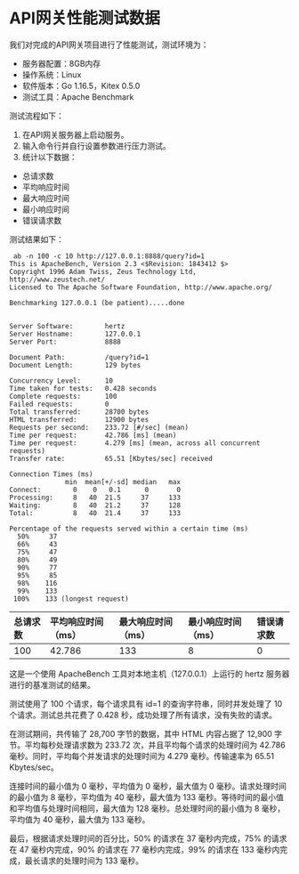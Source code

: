 # API网关性能测试数据

我们对完成的API网关项目进行了性能测试，测试环境为：

- 服务器配置：8GB内存
- 操作系统：Linux
- 软件版本：Go 1.16.5，Kitex 0.5.0
- 测试工具：Apache Benchmark

测试流程如下：

1. 在API网关服务器上启动服务。
2. 输入命令行并自行设置参数进行压力测试。
3. 统计以下数据：

- 总请求数
- 平均响应时间
- 最大响应时间
- 最小响应时间
- 错误请求数

测试结果如下：

```
 ab -n 100 -c 10 http://127.0.0.1:8888/query?id=1
This is ApacheBench, Version 2.3 <$Revision: 1843412 $>
Copyright 1996 Adam Twiss, Zeus Technology Ltd, http://www.zeustech.net/
Licensed to The Apache Software Foundation, http://www.apache.org/

Benchmarking 127.0.0.1 (be patient).....done


Server Software:        hertz
Server Hostname:        127.0.0.1
Server Port:            8888

Document Path:          /query?id=1
Document Length:        129 bytes

Concurrency Level:      10
Time taken for tests:   0.428 seconds
Complete requests:      100
Failed requests:        0
Total transferred:      28700 bytes
HTML transferred:       12900 bytes
Requests per second:    233.72 [#/sec] (mean)
Time per request:       42.786 [ms] (mean)
Time per request:       4.279 [ms] (mean, across all concurrent requests)
Transfer rate:          65.51 [Kbytes/sec] received

Connection Times (ms)
              min  mean[+/-sd] median   max
Connect:        0    0   0.1      0       0
Processing:     8   40  21.5     37     133
Waiting:        8   40  21.2     37     128
Total:          8   40  21.4     37     133

Percentage of the requests served within a certain time (ms)
  50%     37
  66%     43
  75%     47
  80%     49
  90%     77
  95%     85
  98%    116
  99%    133
 100%    133 (longest request)
```



| 总请求数 | 平均响应时间（ms） | 最大响应时间（ms） | 最小响应时间（ms） | 错误请求数 |
| :------- | :----------------- | :----------------- | :----------------- | :--------- |
| 100      | 42.786             | 133                | 8                  | 0          |

这是一个使用 ApacheBench 工具对本地主机（127.0.0.1）上运行的 hertz 服务器进行的基准测试的结果。

测试使用了 100 个请求，每个请求具有 id=1 的查询字符串，同时并发处理了 10 个请求。测试总共花费了 0.428 秒，成功处理了所有请求，没有失败的请求。

在测试期间，共传输了 28,700 字节的数据，其中 HTML 内容占据了 12,900 字节。平均每秒处理请求数为 233.72 次，并且平均每个请求的处理时间为 42.786 毫秒。同时，平均每个并发请求的处理时间为 4.279 毫秒。传输速率为 65.51 Kbytes/sec。

连接时间的最小值为 0 毫秒，平均值为 0 毫秒，最大值为 0 毫秒。请求处理时间的最小值为 8 毫秒，平均值为 40 毫秒，最大值为 133 毫秒。等待时间的最小值和平均值与处理时间相同，最大值为 128 毫秒。总处理时间的最小值为 8 毫秒，平均值为 40 毫秒，最大值为 133 毫秒。

最后，根据请求处理时间的百分比，50% 的请求在 37 毫秒内完成，75% 的请求在 47 毫秒内完成，90% 的请求在 77 毫秒内完成，99% 的请求在 133 毫秒内完成，最长请求的处理时间为 133 毫秒。